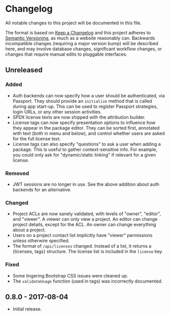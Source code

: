 # Changelog
All notable changes to this project will be documented in this file.

The format is based on [Keep a Changelog](http://keepachangelog.com/en/1.0.0/)
and this project adheres to [Semantic Versioning](http://semver.org/spec/v2.0.0.html), as much as
a website reasonably can. Backwards incompatible changes (requiring a major version bump) will be
described here, and may involve database changes, significant workflow changes, or changes that
require manual edits to pluggable interfaces.

## Unreleased

### Added
- Auth backends can now specify how a user should be authenticated, via Passport. They should
  provide an `initialize` method that is called during app start-up. This can be used to register
  Passport strategies, login URLs, or any other session activities.
- SPDX license texts are now shipped with the attribution builder.
- License tags can now specify presentation options to influence how they appear in the package
  editor. They can be sorted first, annotated with text (both in menu and below), and control
  whether users are asked for the full license text.
- License tags can also specify "questions" to ask a user when adding a package. This is useful
  to gather context-sensitive info. For example, you could only ask for "dynamic/static linking"
  if relevant for a given license.

### Removed
- JWT sessions are no longer in use. See the above addition about auth backends for an alternative.

### Changed
- Project ACLs are now sanely validated, with levels of "owner", "editor", and "viewer". A viewer
  can only view a project. An editor can change project details, except for the ACL. An owner can
  change everything about a project.
- Users on a project contact list implicitly have "viewer" permissions unless otherwire specified.
- The format of `/api/licenses` changed. Instead of a list, it returns a {licenses, tags}
  structure. The license list is included in the `license` key.

### Fixed
- Some lingering Bootstrap CSS issues were cleaned up.
- The `validateUsage` function (used in tags) was incorrectly documented.

## 0.8.0 - 2017-08-04

- Initial release.